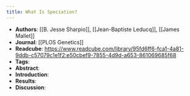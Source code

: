 ```yaml
---
title: What Is Speciation?
---
```


- **Authors**: [[B. Jesse Sharpio]], [[Jean-Baptiste Leducq]], [[James Mallet]]
- **Journal**: [[PLOS Genetics]]
- **Readcube**: https://www.readcube.com/library/95fd6ff6-fca1-4a81-9ddb-c57079c1e1f2:e50cbef9-7855-4d9d-a653-861069685f68
- **Tags**:
- **Abstract**:
- **Introduction**:
- **Results**:
- **Discussion**:
